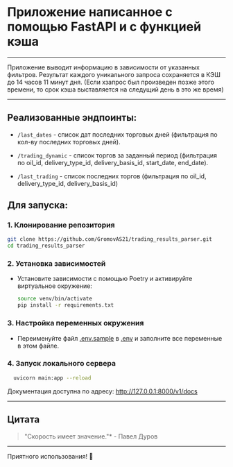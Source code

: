 # Приложение написанное с помощью FastAPI и с функцией кэша

---
Приложение выводит информацию в зависимости от указанных фильтров. Результат каждого уникального запроса сохраняется в КЭШ до 14 часов 11 минут дня. (Если хзапрос был произведен позже этого времени, то срок кэша выставляется на следущий день в это же время)

---

## Реализованные эндпоинты:
- `/last_dates` - список дат последних торговых дней (фильтрация по кол-ву последних торговых дней).

- `/trading_dynamic` - список торгов за заданный период (фильтрация по oil_id, delivery_type_id, delivery_basis_id, start_date, end_date).

- `/last_trading` - список последних торгов (фильтрация по oil_id, delivery_type_id, delivery_basis_id)

## Для запуска:

### 1. Клонирование репозитория

   ```bash
   git clone https://github.com/GromovAS21/trading_results_parser.git
   cd trading_results_parser
   ```

### 2. Установка зависимостей

- Установите зависимости с помощью Poetry и активируйте виртуальное окружение:
    ```bash
    source venv/bin/activate
    pip install -r requirements.txt
    ```
  
### 3. Настройка переменных окружения

- Переименуйте файл [.env.sample](.env.sample) в [.env](.env.sample) и заполните все переменные в этом файле.

  
### 4. Запуск локального сервера
```bash
  uvicorn main:app --reload
```

Документация доступна по адресу: http://127.0.0.1:8000/v1/docs

--- 

## Цитата

> "Скорость имеет значение."* - Павел Дуров

---

Приятного использования! 🚀